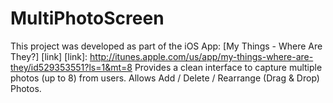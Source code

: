 MultiPhotoScreen
================

This project was developed as part of the iOS App: [My Things - Where Are They?] [link] 
[link]: http://itunes.apple.com/us/app/my-things-where-are-they/id529353551?ls=1&mt=8
Provides a clean interface to capture multiple photos (up to 8) from users. Allows Add / Delete / Rearrange (Drag & Drop) Photos.

